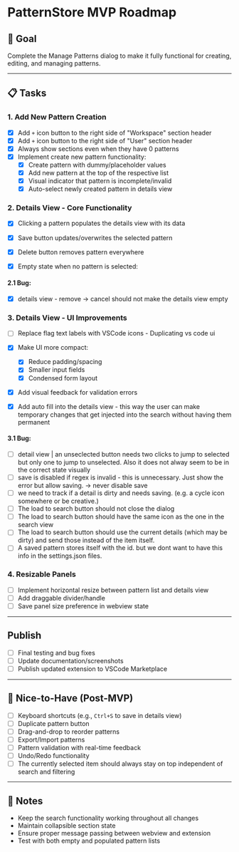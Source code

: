# PatternStore MVP Roadmap

## 🎯 Goal
Complete the Manage Patterns dialog to make it fully functional for creating, editing, and managing patterns.

---

## 📋 Tasks

### 1. Add New Pattern Creation
- [x] Add `+` icon button to the right side of "Workspace" section header
- [x] Add `+` icon button to the right side of "User" section header
- [x] Always show sections even when they have 0 patterns
- [x] Implement create new pattern functionality:
  - [x] Create pattern with dummy/placeholder values
  - [x] Add new pattern at the top of the respective list
  - [x] Visual indicator that pattern is incomplete/invalid
  - [x] Auto-select newly created pattern in details view

### 2. Details View - Core Functionality
- [x] Clicking a pattern populates the details view with its data
- [x] Save button updates/overwrites the selected pattern
- [x] Delete button removes pattern everywhere

- [x] Empty state when no pattern is selected:

#### 2.1 Bug: 
- [x] details view - remove -> cancel should not make the details view empty

### 3. Details View - UI Improvements
- [ ] Replace flag text labels with VSCode icons - Duplicating vs code ui

- [x] Make UI more compact:
  - [x] Reduce padding/spacing
  - [x] Smaller input fields
  - [x] Condensed form layout
- [x] Add visual feedback for validation errors
- [x] Add auto fill into the details view - this way the user can make temporary changes that get injected into the search without having them permanent

#### 3.1 Bug:
- [ ] detail view | an unseclected button needs two clicks to jump to selected but only one to jump to unselected. Also it does not alway seem to be in the correct state visually
- [ ] save is disabled if regex is invalid - this is unnecessary.  Just show the error but allow saving. -> never disable save
- [ ] we need to track if a detail is dirty and needs saving. (e.g. a cycle icon somewhere or be creative.)
- [ ] The load to search button should not close the dialog
- [ ] The load to search button should have the same icon as the one in the search view
- [ ] The load to search button should use the current details (which may be dirty) and send those instead of the item itself.
- [ ] A saved pattern stores itself with the id. but we dont want to have this info in the settings.json files.

### 4. Resizable Panels
- [ ] Implement horizontal resize between pattern list and details view
- [ ] Add draggable divider/handle
- [ ] Save panel size preference in webview state

---

## Publish 
- [ ] Final testing and bug fixes
- [ ] Update documentation/screenshots
- [ ] Publish updated extension to VSCode Marketplace
---

## 🚀 Nice-to-Have (Post-MVP)
- [ ] Keyboard shortcuts (e.g., `Ctrl+S` to save in details view)
- [ ] Duplicate pattern button
- [ ] Drag-and-drop to reorder patterns
- [ ] Export/Import patterns
- [ ] Pattern validation with real-time feedback
- [ ] Undo/Redo functionality
- [ ] The currently selected item should always stay on top independent of search and filtering

---

## 📝 Notes
- Keep the search functionality working throughout all changes
- Maintain collapsible section state
- Ensure proper message passing between webview and extension
- Test with both empty and populated pattern lists
